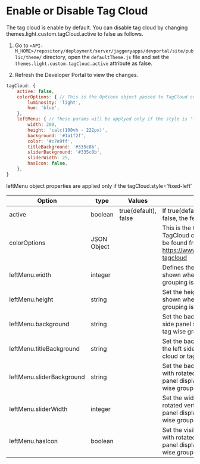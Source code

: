 # Enable or Disable Tag Cloud

The tag cloud is enable by default. You can disable tag cloud by changing themes.light.custom.tagCloud.active to false as follows.

1. Go to  `<API-M_HOME>/repository/deployment/server/jaggeryapps/devportal/site/public/theme/` directory, open the `defaultTheme.js` file and set the `themes.light.custom.tagCloud.active` attribute as false.

2. Refresh the Developer Portal to view the changes.

```js
tagCloud: {
    active: false,
    colorOptions: { // This is the Options object passed to TagCloud component of https://www.npmjs.com/package/react-tagcloud
        luminosity: 'light',
        hue: 'blue',
    },
    leftMenu: { // These params will be applyed only if the style is 'fixed-left'
        width: 200,
        height: 'calc(100vh - 222px)',
        background: '#1a1f2f',
        color: '#c7e9ff',
        titleBackground: '#335c8b',
        sliderBackground: '#335c8b',
        sliderWidth: 25,
        hasIcon: false,
    },
}
```
leftMenu object properties are applied only if the tagCloud.style='fixed-left'

| Option | type | Values | Description |
| ------ | -- | ----------- | ----------- |
| active | boolean | true(default), false | If true(default) tag cloud is enabled. If false, the feature is disabled |
| colorOptions | JSON Object | |  This is the Options object passed to TagCloud component more options can be found from https://www.npmjs.com/package/react-tagcloud | 
| leftMenu.width | integer | | Defines the width of the left side panel shown when tag cloud or tag wise grouping is visible |
| leftMenu.height | string | | Set the height for the left side panel shown when the tag cloud or tag wise grouping is visible |
| leftMenu.background | string | | Set the background color for the left side panel shown when thag cloud or tag wise grouping is visible | 
| leftMenu.titleBackground | string | | Set the background for the title text for the left side panel displayed when tag cloud or tag wise grouping is visible |
| leftMenu.sliderBackground | string | | Set the background for the collapse icon with rotated vertical text for the left side panel displayed when tag cloud or tag wise grouping is visible |
| leftMenu.sliderWidth | integer || Set the width for the collapse icon with rotated vertical text for the left side panel displayed when tag cloud or tag wise grouping is visible |
| leftMenu.hasIcon | boolean | | Set the visibility for the collapse icon with rotated vertical text for the left side panel displayed when tag cloud or tag wise grouping is visible |
